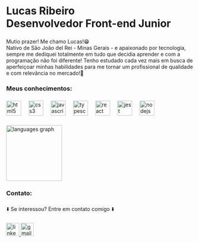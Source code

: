 <h1 align="left">Lucas Ribeiro<br>Desenvolvedor Front-end Junior</h1>

###

<p align="left">Mutio prazer! Me chamo Lucas!😁 <br>Nativo de São João del Rei - Minas Gerais - e apaixonado por tecnologia, sempre me dediquei totalmente em tudo que decidia aprender e com a programação não foi diferente! Tenho estudado cada vez mais em busca de aperfeiçoar minhas habilidades para me tornar um profissional de qualidade e com relevância no mercado!🚀</p>

###

<h3 align="left">Meus conhecimentos:</h3>

###

<div align="left">
  <img src="https://cdn.jsdelivr.net/gh/devicons/devicon/icons/html5/html5-original.svg" height="40" alt="html5 logo"  />
  <img width="12" />
  <img src="https://cdn.jsdelivr.net/gh/devicons/devicon/icons/css3/css3-original.svg" height="40" alt="css3 logo"  />
  <img width="12" />
  <img src="https://cdn.jsdelivr.net/gh/devicons/devicon/icons/javascript/javascript-original.svg" height="40" alt="javascript logo"  />
  <img width="12" />
  <img src="https://cdn.jsdelivr.net/gh/devicons/devicon/icons/typescript/typescript-original.svg" height="40" alt="typescript logo"  />
  <img width="12" />
  <img src="https://cdn.jsdelivr.net/gh/devicons/devicon/icons/react/react-original.svg" height="40" alt="react logo"  />
  <img width="12" />
  <img src="https://cdn.jsdelivr.net/gh/devicons/devicon/icons/jest/jest-plain.svg" height="40" alt="jest logo"  />
  <img width="12" />
  <img src="https://cdn.jsdelivr.net/gh/devicons/devicon/icons/nodejs/nodejs-original.svg" height="40" alt="nodejs logo"  />
</div>

###

<div align="left">
  <img src="https://github-readme-stats.vercel.app/api/top-langs?username=lucasribeirosantos&locale=en&hide_title=false&layout=compact&card_width=320&langs_count=5&theme=dracula&hide_border=false&order=2" height="150" alt="languages graph"  />
</div>

###

<h3 align="left">Contato:</h3>

###

<p align="left">⬇️ Se interessou? Entre em contato comigo ⬇️</p>

###

<div align="left">
  <a href="https://www.linkedin.com/in/lucas-ribeiro-37a375284/" target="_blank">
    <img src="https://img.shields.io/static/v1?message=LinkedIn&logo=linkedin&label=&color=0077B5&logoColor=white&labelColor=&style=for-the-badge" height="35" alt="linkedin logo"  />
  </a>
  <a href="https://mail.google.com/mail/u/0/?hl=pt-BR#inbox?compose=CllgCJlFCnhgCltvqvXMpRtZJFlLHcZCGZZXXTlvhssRjPhRwHrRJGsHgxLhsMFbHGXTtGfPRgB" target="_blank">
    <img src="https://img.shields.io/static/v1?message=Gmail&logo=gmail&label=&color=D14836&logoColor=white&labelColor=&style=for-the-badge" height="35" alt="gmail logo"  />
  </a>
</div>

###
